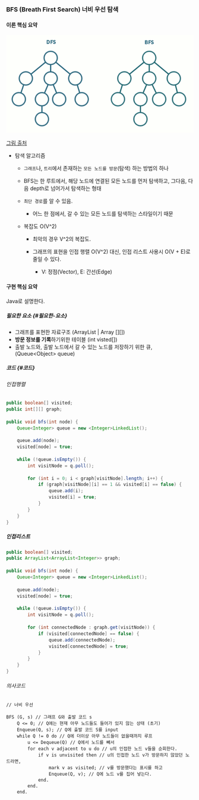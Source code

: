### BFS \(Breath First Search\) 너비 우선 탐색

#### 이론 핵심 요약

![](/assets/dfs-bfs.gif)

[그림 출처](https://namu.wiki/w/BFS)

* 탐색 알고리즘

  * `그래프`나, `트리`에서 존재하는 `모든 노드를 방문`\(탐색\) 하는 방법의 하나
  * BFS는 한 루트에서, 해당 노드에 연결된 모든 노드를 먼저 탐색하고, 그다음, 다음 depth로 넘어가서 탐색하는 형태
  * `최단 경로`를 알 수 있음.
    * 어느 한 점에서, 갈 수 있는 모든 노드를 탐색하는 스타일이기 때문
  * 복잡도 O\(V^2\)

    * 최악의 경우 V^2의 복잡도.

    * 그래프의 표현을 인접 행렬 O\(V^2\) 대신, 인접 리스트 사용시 O\(V + E\)로 줄일 수 있다.

      * V: 정점\(Vector\), E: 간선\(Edge\)

#### 구현 핵심 요약

Java로 설명한다.

##### 필요한 요소 {#필요한-요소}

* 그래프를 표현한 자료구조 \(ArrayList \| Array \[\]\[\]\)
* **방문 정보를 기록**하기위한 테이블 \(int visted\[\]\)
* 출발 노드와, 출발 노드에서 갈 수 있는 노드를 저장하기 위한 큐, \(Queue&lt;Object&gt; queue\)

##### 코드 {#코드}

###### 인접행렬

```java
public boolean[] visited;
public int[][] graph;

public void bfs(int node) {
    Queue<Integer> queue = new <Integer>LinkedList();
    
    queue.add(node);
    visited[node] = true;
    
    while (!queue.isEmpty()) {
        int visitNode = q.poll();
        
        for (int i = 0; i < graph[visitNode].length; i++) {
            if (graph[visitNode][i] == 1 && visited[i] == false) {
                queue.add(i);
                visited[i] = true;
            }
        }
    }
}
```

##### 인접리스트

```java
public boolean[] visited;
public ArrayList<ArrayList<Integer>> graph;

public void bfs(int node) {
    Queue<Integer> queue = new <Integer>LinkedList();
    
    queue.add(node);
    visited[node] = true;
    
    while (!queue.isEmpty()) {
        int visitNode = q.poll();
        
        for (int connectedNode : graph.get(visitNode)) {
            if (visited[connectedNode] == false) {
                queue.add(connectedNode);
                visited[connectedNode] = true;
            }
        }
    }
}
```

###### 의사코드

```
// 너비 우선

BFS (G, s) // 그래프 G와 출발 코드 s
    Q <= 0; // Q에는 현재 아무 노드들도 들어가 있지 않는 상태 (초기)
    Enqueue(Q, s); // Q에 출발 코드 S를 input
    while Q != 0 do // Q에 더이상 아무 노드들이 없을때까지 루프
        u <= Dequeue(Q) // Q에서 노드를 빼서
        for each v adjacent to u do // u의 인접한 노드 v들을 순회한다.
            if v is unvisited then // u의 인접한 노드 v가 방문하지 않았던 노드라면,
                mark v as visited; // v를 방문했다는 표시를 하고
                Enqueue(Q, v); // Q에 노드 v를 집어 넣는다.
            end.
        end.
    end.
```




